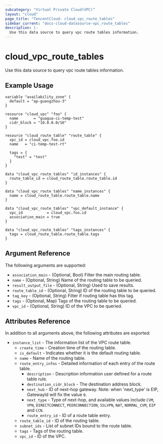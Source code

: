 ```yaml
---
subcategory: "Virtual Private Cloud(VPC)"
layout: "cloud"
page_title: "TencentCloud: cloud_vpc_route_tables"
sidebar_current: "docs-cloud-datasource-vpc_route_tables"
description: |-
  Use this data source to query vpc route tables information.
---
```


# cloud_vpc_route_tables

Use this data source to query vpc route tables information.

## Example Usage

```hcl
variable "availability_zone" {
  default = "ap-guangzhou-3"
}

resource "cloud_vpc" "foo" {
  name       = "guagua-ci-temp-test"
  cidr_block = "10.0.0.0/16"
}

resource "cloud_route_table" "route_table" {
  vpc_id = cloud_vpc.foo.id
  name   = "ci-temp-test-rt"

  tags = {
    "test" = "test"
  }
}

data "cloud_vpc_route_tables" "id_instances" {
  route_table_id = cloud_route_table.route_table.id
}

data "cloud_vpc_route_tables" "name_instances" {
  name = cloud_route_table.route_table.name
}

data "cloud_vpc_route_tables" "vpc_default_instance" {
  vpc_id           = cloud_vpc.foo.id
  association_main = true
}

data "cloud_vpc_route_tables" "tags_instances" {
  tags = cloud_route_table.route_table.tags
}
```

## Argument Reference

The following arguments are supported:

* `association_main` - (Optional, Bool) Filter the main routing table.
* `name` - (Optional, String) Name of the routing table to be queried.
* `result_output_file` - (Optional, String) Used to save results.
* `route_table_id` - (Optional, String) ID of the routing table to be queried.
* `tag_key` - (Optional, String) Filter if routing table has this tag.
* `tags` - (Optional, Map) Tags of the routing table to be queried.
* `vpc_id` - (Optional, String) ID of the VPC to be queried.

## Attributes Reference

In addition to all arguments above, the following attributes are exported:

* `instance_list` - The information list of the VPC route table.
  * `create_time` - Creation time of the routing table.
  * `is_default` - Indicates whether it is the default routing table.
  * `name` - Name of the routing table.
  * `route_entry_infos` - Detailed information of each entry of the route table.
    * `description` - Description information user defined for a route table rule.
    * `destination_cidr_block` - The destination address block.
    * `next_hub` - ID of next-hop gateway. Note: when 'next_type' is EIP, GatewayId will fix the value `0`.
    * `next_type` - Type of next-hop, and available values include `CVM`, `VPN`, `DIRECTCONNECT`, `PEERCONNECTION`, `SSLVPN`, `NAT`, `NORMAL_CVM`, `EIP` and `CCN`.
    * `route_entry_id` - ID of a route table entry.
  * `route_table_id` - ID of the routing table.
  * `subnet_ids` - List of subnet IDs bound to the route table.
  * `tags` - Tags of the routing table.
  * `vpc_id` - ID of the VPC.


